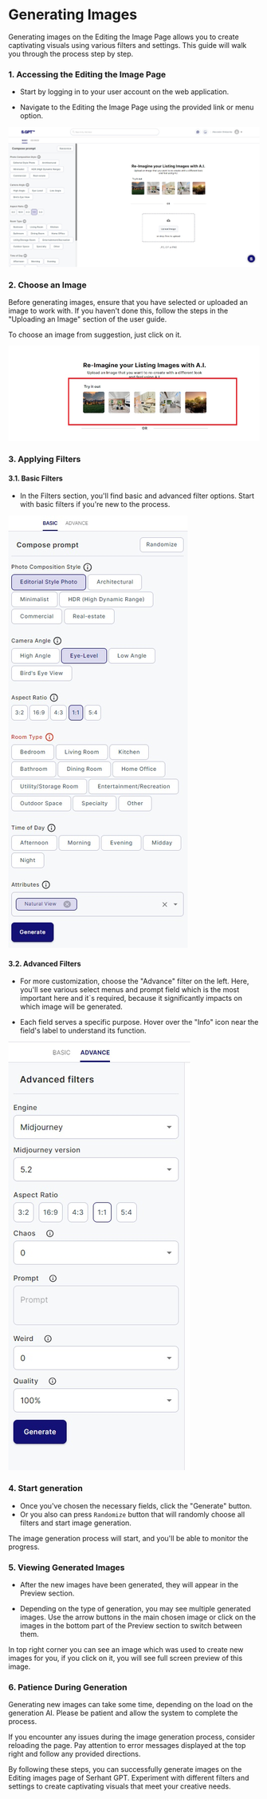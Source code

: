 # Generating Images

Generating images on the Editing the Image Page allows you to create captivating visuals using various filters and
settings. This guide will walk you through the process step by step.

### 1. Accessing the Editing the Image Page

- Start by logging in to your user account on the web application.

- Navigate to the Editing the Image Page using the provided link or menu option.

![editingImagesPage](../../static/editingImages/editingImagesPage.jpg)

### 2. Choose an Image

Before generating images, ensure that you have selected or uploaded an image to work with. If you haven't done this,
follow the steps in the "Uploading an Image" section of the user guide.

To choose an image from suggestion, just click on it.

![suggestions](../../static/editingImages/suggestions.jpg)

### 3. Applying Filters

#### 3.1. Basic Filters

- In the Filters section, you'll find basic and advanced filter options. Start with basic filters if you're new to the
  process.

![basicFilter](../../static/editingImages/basicFilter.jpg)

#### 3.2. Advanced Filters

- For more customization, choose the "Advance" filter on the left. Here, you'll see various select menus and prompt
  field which is the most important here and it`s required, because it significantly impacts on which image will be generated.

- Each field serves a specific purpose. Hover over the "Info" icon near the field's label to understand its function.

![advancedFilter](../../static/editingImages/advanced.jpg)

### 4. Start generation

- Once you've chosen the necessary fields, click the "Generate" button.
- Or you also can press `Randomize` button that will randomly choose all filters and start image generation.

The image generation process will start, and you'll be able to monitor the progress.

### 5. Viewing Generated Images

- After the new images have been generated, they will appear in the Preview section.

- Depending on the type of generation, you may see multiple generated images. Use the arrow buttons in the main chosen
  image or click on the images in the bottom part of the Preview section to switch between them.

  
In top right corner you can see an image which was used to create new images for you, if you click on it, you will see full screen preview of this image.

### 6. Patience During Generation

Generating new images can take some time, depending on the load on the generation AI. Please be patient and allow the
system to complete the process.

If you encounter any issues during the image generation process, consider reloading the page. Pay attention to error
messages displayed at the top right and follow any provided directions.

By following these steps, you can successfully generate images on the Editing images page of Serhant GPT.
Experiment with different filters and settings to create captivating visuals that meet your creative needs.